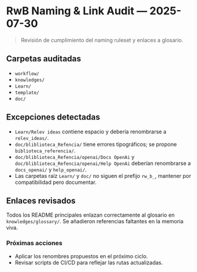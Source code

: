 # RwB Naming & Link Audit — 2025-07-30

> Revisión de cumplimiento del naming ruleset y enlaces a glosario.

## Carpetas auditadas
- `workflow/`
- `knowledges/`
- `Learn/`
- `template/`
- `doc/`

## Excepciones detectadas
- `Learn/Relev ideas` contiene espacio y debería renombrarse a `relev_ideas/`.
- `doc/bliblioteca_Refencia/` tiene errores tipográficos; se propone `biblioteca_referencia/`.
- `doc/bliblioteca_Refencia/openai/Docs OpenAi` y `doc/bliblioteca_Refencia/openai/Help OpenAi` deberían renombrarse a `docs_openai/` y `help_openai/`.
- Las carpetas raíz `Learn/` y `doc/` no siguen el prefijo `rw_b_`, mantener por compatibilidad pero documentar.

## Enlaces revisados
Todos los README principales enlazan correctamente al glosario en `knowledges/glossary/`. Se añadieron referencias faltantes en la memoria viva.

### Próximas acciones
- Aplicar los renombres propuestos en el próximo ciclo.
- Revisar scripts de CI/CD para reflejar las rutas actualizadas.

